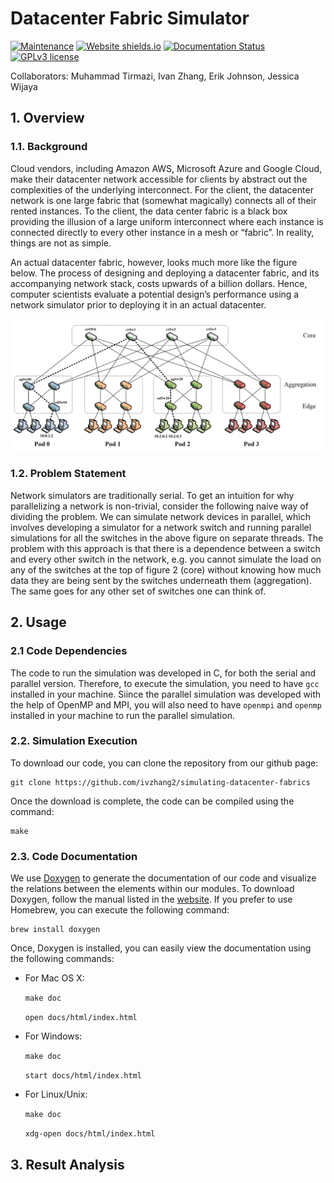 # Datacenter Fabric Simulator

[![Maintenance](https://img.shields.io/badge/Maintained%3F-yes-green.svg)](https://GitHub.com/Naereen/StrapDown.js/graphs/commit-activity)
[![Website shields.io](https://img.shields.io/website-up-down-green-red/http/shields.io.svg)](http://shields.io/)
[![Documentation Status](https://readthedocs.org/projects/ansicolortags/badge/?version=latest)](http://ansicolortags.readthedocs.io/?badge=latest)
[![GPLv3 license](https://img.shields.io/badge/License-GPLv3-blue.svg)](http://perso.crans.org/besson/LICENSE.html)


Collaborators: Muhammad Tirmazi, Ivan Zhang, Erik Johnson, Jessica Wijaya

## 1. Overview

### 1.1. Background 

Cloud vendors, including Amazon AWS, Microsoft Azure and Google Cloud, make their datacenter network accessible for clients by abstract out the complexities of the underlying interconnect. For the client, the datacenter network is one large fabric that (somewhat magically) connects all of their rented instances. To the client, the data center fabric is a black box providing the illusion of a large uniform interconnect where each instance is connected directly to every
other instance in a mesh or “fabric”. In reality, things are not as simple.

An actual datacenter fabric, however, looks much more like the figure below. The process
of designing and deploying a datacenter fabric, and its accompanying network
stack, costs upwards of a billion dollars. Hence, computer scientists evaluate a
potential design’s performance using a network simulator prior to deploying it
in an actual datacenter.

<img src="images/fattree.png" alt="Figure 1" width="500"/>

### 1.2. Problem Statement

Network simulators are traditionally serial. To get an intuition for why parallelizing a network is non-trivial, consider the following naive way of dividing the problem. We can simulate network devices in parallel, which involves developing a simulator for a network switch and running parallel simulations for all the switches in the above figure on separate threads. The problem with this approach is that there is a dependence between a switch and every other switch in the
network, e.g. you cannot simulate the load on any of the switches at the top of figure 2 (core) without knowing how much data they are being sent by the switches underneath them (aggregation). The same goes for any other set of switches one can think of.


## 2. Usage

### 2.1 Code Dependencies

The code to run the simulation was developed in C, for both the serial and parallel version. Therefore, to execute the simulation, you need to have `gcc` installed in your machine. Siince the parallel simulation was developed with the help of OpenMP and MPI, you will also need to have `openmpi` and `openmp` installed in your machine to run the parallel simulation.

### 2.2. Simulation Execution

To download our code, you can clone the repository from our github page:

	git clone https://github.com/ivzhang2/simulating-datacenter-fabrics


Once the download is complete, the code can be compiled using the command:

	make

### 2.3. Code Documentation

We use [Doxygen](http://www.doxygen.nl/index.html) to generate the documentation of our code and visualize the relations between the elements within our modules. To download Doxygen, follow the manual listed in the [website](http://www.doxygen.nl/download.html). If you prefer to use Homebrew, you can execute the following command:

	brew install doxygen

Once, Doxygen is installed, you can easily view the documentation using the following commands:

- For Mac OS X:

	`make doc`

	`open docs/html/index.html`
		

- For Windows:

	`make doc`

	`start docs/html/index.html`

- For Linux/Unix:

	`make doc`

	`xdg-open docs/html/index.html`


## 3. Result Analysis 


